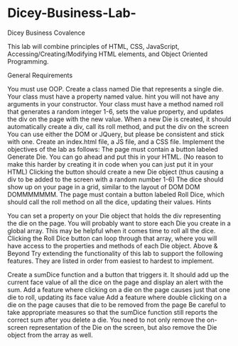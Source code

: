 # Dicey-Business-Lab-

Dicey Business
Covalence

This lab will combine principles of HTML, CSS, JavaScript, Accessing/Creating/Modifying HTML elements, and Object Oriented Programming.

General Requirements

You must use OOP. Create a class named Die that represents a single die.
Your class must have a property named value. hint you will not have any arguments in your constructor.
Your class must have a method named roll that generates a random integer 1-6, sets the value property, and updates the div on the page with the new value.
When a new Die is created, it should automatically create a div, call its roll method, and put the div on the screen
You can use either the DOM or JQuery, but please be consistent and stick with one.
Create an index.html file, a JS file, and a CSS file.
Implement the objectives of the lab as follows:
The page must contain a button labeled Generate Die. You can go ahead and put this in your HTML. (No reason to make this harder by creating it in code when you can just put it in your HTML)
Clicking the button should create a new Die object (thus causing a div to be added to the screen with a random number 1-6)
The dice should show up on your page in a grid, similar to the layout of DOM DOM DOMMMMMMM.
The page must contain a button labeled Roll Dice, which should call the roll method on all the dice, updating their values.
Hints

You can set a property on your Die object that holds the div representing the die on the page.
You will probably want to store each Die you create in a global array. This may be helpful when it comes time to roll all the dice.
Clicking the Roll Dice button can loop through that array, where you will have access to the properties and methods of each Die object.
Above & Beyond
Try extending the functionality of this lab to support the following features. They are listed in order from easiest to hardest to implement.

Create a sumDice function and a button that triggers it. It should add up the current face value of all the dice on the page and display an alert with the sum.
Add a feature where clicking on a die on the page causes just that one die to roll, updating its face value
Add a feature where double clicking on a die on the page causes that die to be removed from the page
Be careful to take appropriate measures so that the sumDice function still reports the correct sum after you delete a die. You need to not only remove the on-screen representation of the Die on the screen, but also remove the Die object from the array as well.
